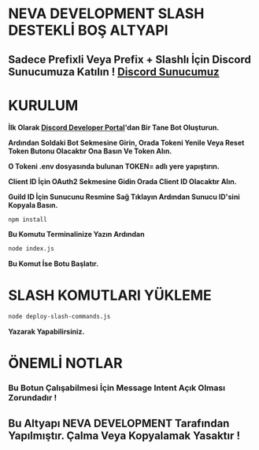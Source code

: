 # NEVA DEVELOPMENT SLASH DESTEKLİ BOŞ ALTYAPI

## Sadece Prefixli Veya Prefix + Slashlı İçin Discord Sunucumuza Katılın ! [Discord Sunucumuz](https://discord.gg/altyapi)

# KURULUM

**İlk Olarak [Discord Developer Portal](https://discord.com/developers/applications)'dan Bir Tane Bot Oluşturun.**

**Ardından Soldaki Bot Sekmesine Girin, Orada Tokeni Yenile Veya Reset Token Butonu Olacaktır Ona Basın Ve Token Alın.**

**O Tokeni .env dosyasında bulunan TOKEN= adlı yere yapıştırın.**

**Client ID İçin OAuth2 Sekmesine Gidin Orada Client ID Olacaktır Alın.**

**Guild ID İçin Sunucunu Resmine Sağ Tıklayın Ardından Sunucu ID'sini Kopyala Basın.**

```bash
npm install
```
**Bu Komutu Terminalinize Yazın Ardından**

```bash
node index.js
```
**Bu Komut İse Botu Başlatır.**

# SLASH KOMUTLARI YÜKLEME

```bash
node deploy-slash-commands.js
```
**Yazarak Yapabilirsiniz.**

# ÖNEMLİ NOTLAR

### **Bu Botun Çalışabilmesi İçin Message Intent Açık Olması Zorundadır !**

## Bu Altyapı NEVA DEVELOPMENT Tarafından Yapılmıştır. Çalma Veya Kopyalamak Yasaktır !
